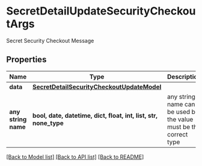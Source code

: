 # SecretDetailUpdateSecurityCheckoutArgs

Secret Security Checkout Message

## Properties
Name | Type | Description | Notes
------------ | ------------- | ------------- | -------------
**data** | [**SecretDetailSecurityCheckoutUpdateModel**](SecretDetailSecurityCheckoutUpdateModel.md) |  | [optional] 
**any string name** | **bool, date, datetime, dict, float, int, list, str, none_type** | any string name can be used but the value must be the correct type | [optional]

[[Back to Model list]](../README.md#documentation-for-models) [[Back to API list]](../README.md#documentation-for-api-endpoints) [[Back to README]](../README.md)


